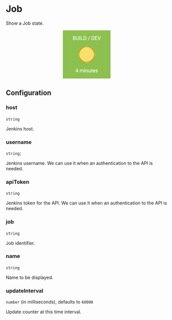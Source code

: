 # Job

Show a Job state.

<p align="center">
  <img alt="Job state" src="https://github.com/ValentinGot/visual-management-pm/blob/master/packages/vism-plugin-jenkins/assets/job-state.png?raw=true" />
</p>

## Configuration

### host

`string`

Jenkins host.

### username

`string`;

Jenkins username. We can use it when an authentication to the API is needed.

### apiToken

`string`

Jenkins token for the API. We can use it when an authentication to the API is needed.

### job
        
`string`

Job identifier.

### name

`string`

Name to be displayed.

### updateInterval

`number` (in milliseconds), defaults to `60000`

Update counter at this time interval.
